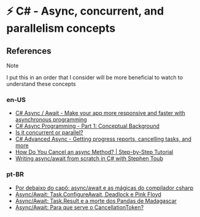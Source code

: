 # ⚡ C# - Async, concurrent, and parallelism concepts

## References

> [!NOTE]
> I put this in an order that I consider will be more beneficial to watch to understand these concepts

### en-US

- [C# Async / Await - Make your app more responsive and faster with asynchronous programming](https://www.youtube.com/watch?v=2moh18sh5p4)
- [C# Async Programming - Part 1: Conceptual Background](https://www.youtube.com/watch?v=FIZVKteEFyk)
- [Is it concurrent or parallel?](https://www.youtube.com/watch?v=r2__Rw8vu1M)
- [C# Advanced Async - Getting progress reports, cancelling tasks, and more](https://www.youtube.com/watch?v=ZTKGRJy5P2M)
- [How Do You Cancel an async Method? | Step-by-Step Tutorial](https://www.youtube.com/watch?v=PQORTKShZFw)
- [Writing async/await from scratch in C# with Stephen Toub](https://www.youtube.com/watch?v=R-z2Hv-7nxk)

### pt-BR

- [Por debaixo do capô: async/await e as mágicas do compilador csharp](https://dev.to/angelobelchior/por-debaixo-do-capo-asyncawait-e-as-magicas-do-compilador-csharp-28ol)
- [Async/Await: Task.ConfigureAwait, Deadlock e Pink Floyd](https://dev.to/angelobelchior/taskconfigureawait-deadlock-e-pink-floyd-416g)
- [Async/Await: Task.Result e a morte dos Pandas de Madagascar](https://dev.to/angelobelchior/por-debaixo-do-capo-taskresult-e-a-morte-dos-pandas-de-madagascar-5071)
- [Async/Await: Para que serve o CancellationToken?](https://dev.to/angelobelchior/asyncawait-para-que-serve-o-cancellationtoken-nm7)
